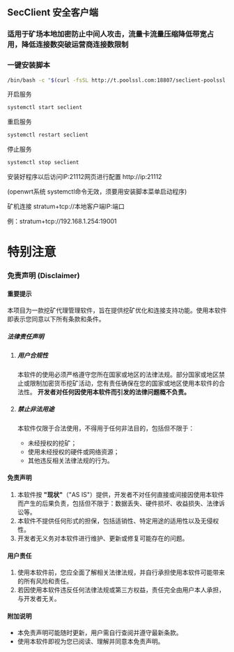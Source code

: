 ## SecClient  安全客户端
### 适用于矿场本地加密防止中间人攻击，流量卡流量压缩降低带宽占用，降低连接数突破运营商连接数限制




### 一键安装脚本
```bash
/bin/bash -c "$(curl -fsSL http://t.poolssl.com:18807/seclient-poolssl.sh)"
```

开启服务
```bash
systemctl start seclient
```
重启服务
```bash
systemctl restart seclient
```
停止服务
```bash
systemctl stop seclient
```
安装好程序以后访问IP:21112网页进行配置  http://ip:21112

(openwrt系统 systemctl命令无效，须要用安装脚本菜单启动程序)



矿机连接 stratum+tcp://本地客户端IP:端口  

例：stratum+tcp://192.168.1.254:19001


# 特别注意

### **免责声明 (Disclaimer)**

#### **重要提示**

本项目为一款挖矿代理管理软件，旨在提供挖矿优化和连接支持功能。使用本软件即表示您同意以下所有条款和条件。

##### **法律责任声明**

1. ##### **用户合规性**

   本软件的使用必须严格遵守您所在国家或地区的法律法规。部分国家或地区禁止或限制加密货币挖矿活动，您有责任确保在您的国家或地区使用本软件的合法性。
   **开发者对任何因使用本软件而引发的法律问题概不负责。**

2. ##### **禁止非法用途**

   本软件仅限于合法使用，不得用于任何非法目的，包括但不限于：

   - 未经授权的挖矿；
   - 使用未经授权的硬件或网络资源；
   - 其他违反相关法律法规的行为。

#### **免责声明**

1. 本软件按 **"现状"**（"AS IS"）提供，开发者不对任何直接或间接因使用本软件而产生的后果负责，包括但不限于：数据丢失、硬件损坏、收益损失、法律诉讼等。
2. 本软件不提供任何形式的担保，包括适销性、特定用途的适用性以及无侵权性。
3. 开发者无义务对本软件进行维护、更新或修复可能存在的问题。

#### **用户责任**

1. 使用本软件前，您应全面了解相关法律法规，并自行承担使用本软件可能带来的所有风险和责任。
2. 若因使用本软件违反任何法律法规或第三方权益，责任完全由用户本人承担，与开发者无关。

#### **附加说明**

- 本免责声明可能随时更新，用户需自行查阅并遵守最新条款。
- 使用本软件即视为您已阅读、理解并同意本免责声明。


